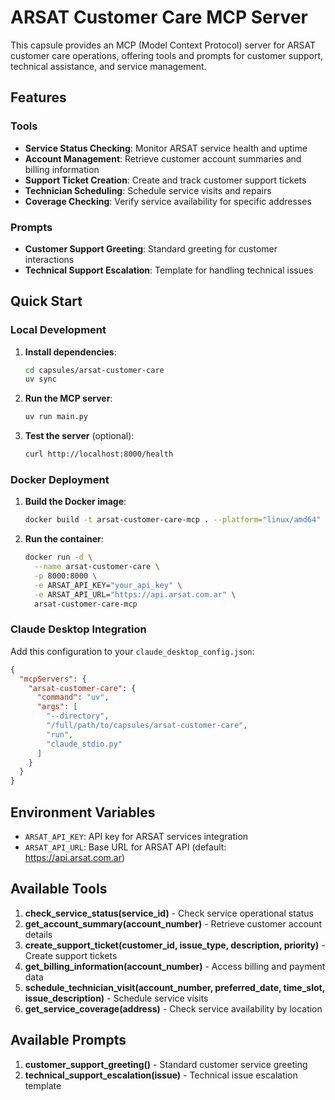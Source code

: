 # ARSAT Customer Care MCP Server

This capsule provides an MCP (Model Context Protocol) server for ARSAT customer care operations, offering tools and prompts for customer support, technical assistance, and service management.

## Features

### Tools
- **Service Status Checking**: Monitor ARSAT service health and uptime
- **Account Management**: Retrieve customer account summaries and billing information
- **Support Ticket Creation**: Create and track customer support tickets
- **Technician Scheduling**: Schedule service visits and repairs
- **Coverage Checking**: Verify service availability for specific addresses

### Prompts
- **Customer Support Greeting**: Standard greeting for customer interactions
- **Technical Support Escalation**: Template for handling technical issues

## Quick Start

### Local Development

1. **Install dependencies**:
   ```bash
   cd capsules/arsat-customer-care
   uv sync
   ```

2. **Run the MCP server**:
   ```bash
   uv run main.py
   ```

3. **Test the server** (optional):
   ```bash
   curl http://localhost:8000/health
   ```

### Docker Deployment

1. **Build the Docker image**:
   ```bash
   docker build -t arsat-customer-care-mcp . --platform="linux/amd64"
   ```

2. **Run the container**:
   ```bash
   docker run -d \
     --name arsat-customer-care \
     -p 8000:8000 \
     -e ARSAT_API_KEY="your_api_key" \
     -e ARSAT_API_URL="https://api.arsat.com.ar" \
     arsat-customer-care-mcp
   ```

### Claude Desktop Integration

Add this configuration to your `claude_desktop_config.json`:

```json
{
  "mcpServers": {
    "arsat-customer-care": {
      "command": "uv",
      "args": [
        "--directory",
        "/full/path/to/capsules/arsat-customer-care",
        "run",
        "claude_stdio.py"
      ]
    }
  }
}
```

## Environment Variables

- `ARSAT_API_KEY`: API key for ARSAT services integration
- `ARSAT_API_URL`: Base URL for ARSAT API (default: https://api.arsat.com.ar)

## Available Tools

1. **check_service_status(service_id)** - Check service operational status
2. **get_account_summary(account_number)** - Retrieve customer account details
3. **create_support_ticket(customer_id, issue_type, description, priority)** - Create support tickets
4. **get_billing_information(account_number)** - Access billing and payment data
5. **schedule_technician_visit(account_number, preferred_date, time_slot, issue_description)** - Schedule service visits
6. **get_service_coverage(address)** - Check service availability by location

## Available Prompts

1. **customer_support_greeting()** - Standard customer service greeting
2. **technical_support_escalation(issue)** - Technical issue escalation template